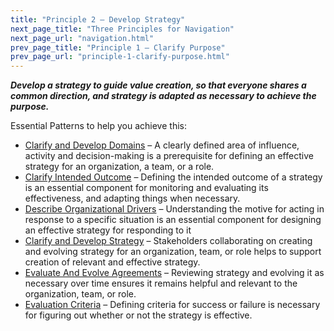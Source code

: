 ```yaml
---
title: "Principle 2 – Develop Strategy"
next_page_title: "Three Principles for Navigation"
next_page_url: "navigation.html"
prev_page_title: "Principle 1 – Clarify Purpose"
prev_page_url: "principle-1-clarify-purpose.html"
---
```




**_Develop a strategy to guide value creation, so that everyone shares a common direction, and strategy is adapted as necessary to achieve the purpose._**

Essential Patterns to help you achieve this:

-   [Clarify and Develop Domains](clarify-and-develop-domains.html) – A clearly defined area of influence, activity and decision-making is a prerequisite for defining an effective strategy for an organization, a team, or a role.
-   [Clarify Intended Outcome](clarify-intended-outcome.html) – Defining the intended outcome of a strategy is an essential component for monitoring and evaluating its effectiveness, and adapting things when necessary.
-   [Describe Organizational Drivers](describe-organizational-drivers.html) – Understanding the motive for acting in response to a specific situation is an essential component for designing an effective strategy for responding to it 
-   [Clarify and Develop Strategy](clarify-and-develop-strategy.html) – Stakeholders collaborating on creating and evolving strategy for an organization, team, or role helps to support creation of relevant and effective strategy.
-   [Evaluate And Evolve Agreements](evaluate-and-evolve-agreements.html) – Reviewing strategy and evolving it as necessary over time ensures it remains helpful and relevant to the organization, team, or role.
-   [Evaluation Criteria](evaluation-criteria.html) – Defining criteria for success or failure is necessary for figuring out whether or not the strategy is effective.
